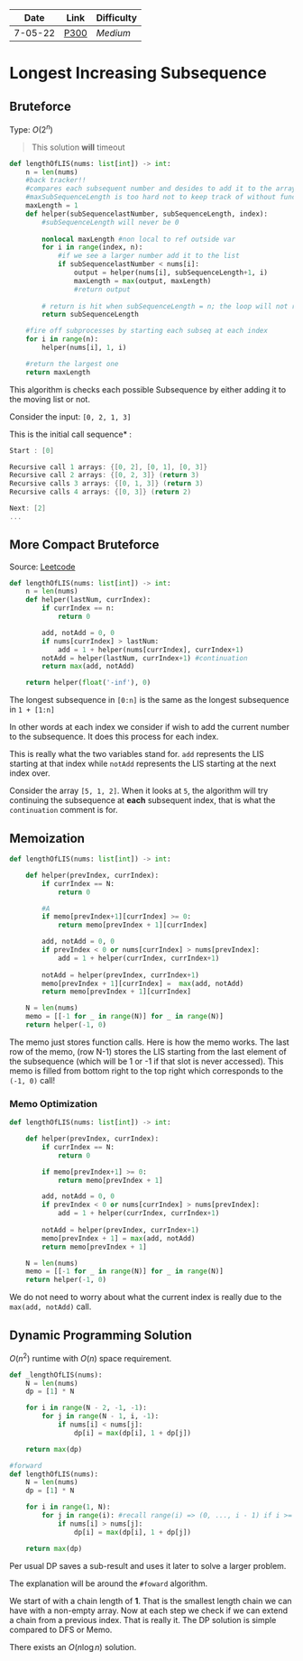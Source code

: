 | **Date**     | **Link**                                           | Difficulty |
| ------------ | -------------------------------------------------- | ---------- |
| 7-05-22 | [P300](https://leetcode.com/problems/longest-increasing-subsequence/) | *Medium*     |

# Longest Increasing Subsequence
## Bruteforce
Type: $O(2^n)$

> This solution **will** timeout

```python
def lengthOfLIS(nums: list[int]) -> int:
    n = len(nums)
    #back tracker!!
    #compares each subsequent number and desides to add it to the array
    #maxSubSequenceLength is too hard not to keep track of without functional args
    maxLength = 1
    def helper(subSequencelastNumber, subSequenceLength, index):
        #subSequenceLength will never be 0
        
        nonlocal maxLength #non local to ref outside var
        for i in range(index, n):
            #if we see a larger number add it to the list
            if subSequencelastNumber < nums[i]:
                output = helper(nums[i], subSequenceLength+1, i)
                maxLength = max(output, maxLength)
                #return output
        
        # return is hit when subSequenceLength = n; the loop will not run
        return subSequenceLength

    #fire off subprocesses by starting each subseq at each index
    for i in range(n):
        helper(nums[i], 1, i)

    #return the largest one
    return maxLength
```

This algorithm is checks each possible Subsequence by either adding it to the moving list or not. 

Consider the input: `[0, 2, 1, 3]`

This is the initial call sequence\* :
```c
Start : [0]

Recursive call 1 arrays: {[0, 2], [0, 1], [0, 3]}
Recursive call 2 arrays: {[0, 2, 3]} (return 3)
Recursive calls 3 arrays: {[0, 1, 3]} (return 3)
Recursive calls 4 arrays: {[0, 3]} (return 2)

Next: [2]
...
```

## More Compact Bruteforce

Source: [Leetcode](https://leetcode.com/problems/longest-increasing-subsequence/discuss/429079/Python-5-Approaches%3A-Recursion-Recur-%2B-Memo-DP-DP-%2B-Binary-Search-Print-all-LIS)

```python
def lengthOfLIS(nums: list[int]) -> int:
    n = len(nums)
    def helper(lastNum, currIndex):
        if currIndex == n:
            return 0

        add, notAdd = 0, 0
        if nums[currIndex] > lastNum:
            add = 1 + helper(nums[currIndex], currIndex+1)
        notAdd = helper(lastNum, currIndex+1) #continuation
        return max(add, notAdd)

    return helper(float('-inf'), 0)
```

The longest subsequence in `[0:n]` is the same as the longest subsequence in `1 + [1:n]` 

In other words at each index we consider if wish to add the current number to the subsequence. It does this process for each index. 

This is really what the two variables stand for. 
`add` represents the LIS starting at that index while `notAdd` represents the LIS starting at the next index over. 

Consider the array `[5, 1, 2]`. When it looks at `5`, the algorithm will try continuing the subsequence at **each** subsequent index, that is what the `continuation` comment is for.

## Memoization
```python
def lengthOfLIS(nums: list[int]) -> int:

    def helper(prevIndex, currIndex):
        if currIndex == N:
            return 0

		#A
        if memo[prevIndex+1][currIndex] >= 0:
            return memo[prevIndex + 1][currIndex]

        add, notAdd = 0, 0
        if prevIndex < 0 or nums[currIndex] > nums[prevIndex]:
            add = 1 + helper(currIndex, currIndex+1)
            
        notAdd = helper(prevIndex, currIndex+1)
        memo[prevIndex + 1][currIndex] =  max(add, notAdd)
        return memo[prevIndex + 1][currIndex]

    N = len(nums)
    memo = [[-1 for _ in range(N)] for _ in range(N)]
    return helper(-1, 0)
```

The memo just stores function calls. 
Here is how the memo works. The last row of the memo, (row N-1) stores the LIS starting from the last element of the subsequence (which will be 1 or -1 if that slot is never accessed). This memo is filled from bottom right to the top right which corresponds to the `(-1, 0)` call!

### Memo Optimization

```python
def lengthOfLIS(nums: list[int]) -> int:

    def helper(prevIndex, currIndex):
        if currIndex == N:
            return 0

        if memo[prevIndex+1] >= 0:
            return memo[prevIndex + 1]

        add, notAdd = 0, 0
        if prevIndex < 0 or nums[currIndex] > nums[prevIndex]:
            add = 1 + helper(currIndex, currIndex+1)
            
        notAdd = helper(prevIndex, currIndex+1)
        memo[prevIndex + 1] = max(add, notAdd)
        return memo[prevIndex + 1]

    N = len(nums)
    memo = [[-1 for _ in range(N)] for _ in range(N)]
    return helper(-1, 0)
```

We do not need to worry about what the current index is really due to the `max(add, notAdd)` call.



## Dynamic Programming Solution

$O(n^2)$ runtime with $O(n)$ space requirement.

```python
def _lengthOfLIS(nums):
    N = len(nums)
    dp = [1] * N

    for i in range(N - 2, -1, -1):
        for j in range(N - 1, i, -1): 
            if nums[i] < nums[j]:
                dp[i] = max(dp[i], 1 + dp[j])

    return max(dp)

#forward
def lengthOfLIS(nums):
    N = len(nums)
    dp = [1] * N

    for i in range(1, N):
        for j in range(i): #recall range(i) => (0, ..., i - 1) if i >= 1, 
            if nums[i] > nums[j]:
                dp[i] = max(dp[i], 1 + dp[j])

    return max(dp)

```

Per usual DP saves a sub-result and uses it later to solve a larger problem. 

The explanation will be around the `#foward` algorithm. 

We start of with a chain length of **1**. That is the smallest length chain we can have with a non-empty array. Now at each step we check if we can extend a chain from a previous index. That is really it. The DP solution is simple compared to DFS or Memo. 

There exists an $O(n \log n)$  solution. <!-- HAHA -->
